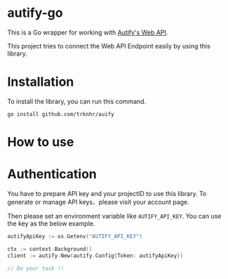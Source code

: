 # autify-go

This is a Go wrapper for working with [Autify's Web API](https://autifyhq.github.io/autify-api/).

This project tries to connect the Web API Endpoint easily by using this library.

# Installation

To install the library, you can run this command.

```
go install github.com/trknhr/auify
```

# How to use

# Authentication 

You have to prepare API key and your projectID to use this library. To generate or manage API keys、please visit your account page.

Then please set an environment variable like `AUTIFY_API_KEY`. You can use the key as the below example.

```go
autifyApiKey := os.Getenv("AUTIFY_API_KEY")

ctx := context.Background()
client := autify.New(autify.Config{Token: autifyApiKey})

// Do your task !!
```
